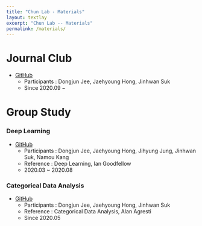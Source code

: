 ```yaml
---
title: "Chun Lab - Materials"
layout: textlay
excerpt: "Chun Lab -- Materials"
permalink: /materials/
---
```


# Journal Club

- [GitHub](https://chunhyonho.github.io/Group-study/Journal_club)
  - Participants : Dongjun Jee, Jaehyoung Hong, Jinhwan Suk
  - Since 2020.09 ~ 

# Group Study

### Deep Learning

- [GitHub](https://chunhyonho.github.io/Group-study/DL)
  - Participants : Dongjun Jee, Jaehyoung Hong, Jihyung Jung, Jinhwan Suk, Namou Kang
  - Reference : Deep Learning, Ian Goodfellow
  - 2020.03 ~ 2020.08

### Categorical Data Analysis

- [GitHub](https://chunhyonho.github.io/Group-study/CDA)
  - Participants : Dongjun Jee, Jaehyoung Hong, Jinhwan Suk
  - Reference : Categorical Data Analysis, Alan Agresti
  - Since 2020.05 